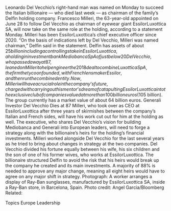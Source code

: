 Leonardo Del Vecchio’s right-hand man was named on Monday to succeed the Italian billionaire — who died last week — as chairman of the family’s Delfin holding company.
Francesco Milleri, the 63-year-old appointed on June 28 to follow Del Vecchio as chairman of eyewear giant EssilorLuxottica SA, will now take on the same role at the holding, according to a statement Monday. Milleri has been EssilorLuxottica’s chief executive officer since 2020.
“On the basis of indications left by Del Vecchio, Milleri was named chairman,” Delfin said in the statement.
Delfin has assets of about $25 billion including a controlling stake in EssilorLuxottica, a holding in investment bank Mediobanca SpA of just below 20% and a stake in insurer Assicurazioni Generali SpA of just under 10%.
Del Vecchio, who passed away at 87, leaned on Milleri to help engineer the 2018 deal to combine Luxottica SpA, the firm the tycoon founded, with French lens maker Essilor, and then run the combined entity.
Now, Milleri will have a crucial role in the company’s future, charged with carrying out his mentor’s dream of catapulting EssilorLuxottica into the exclusive club of companies valued at more than 100 billion euros ($105 billion). The group currently has a market value of about 64 billion euros.
Generali Investor Del Vecchio Dies at 87
Milleri, who took over as CEO at EssilorLuxottica after three years of skirmishes between the company’s Italian and French sides, will have his work cut out for him at the holding as well.
The executive, who shares Del Vecchio’s vision for building Mediobanca and Generali into European leaders, will need to forge a strategy along with the billionaire’s heirs for the holding’s financial investments. Milleri worked alongside Del Vecchio for the last several years as he tried to bring about changes in strategy at the two companies.
Del Vecchio divided his fortune equally between his wife, his six children and the son of one of his former wives, who works at EssilorLuxottica.
The billionaire structured Delfin to avoid the risk that his heirs would break up the company he created and its main investments. A majority of 88% is needed to approve any major change, meaning all eight heirs would have to agree on any major shift in strategy.
Photograph: A worker arranges a display of Ray-Ban sunglasses, manufactured by EssilorLuxottica SA, inside a Ray-Ban store, in Barcelona, Spain. Photo credit: Angel Garcia/Bloomberg
Related:

Topics
Europe
Leadership
